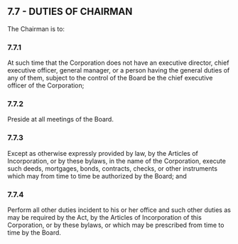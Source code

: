 ## **7.7 - DUTIES OF CHAIRMAN**

The Chairman is to:

### **7.7.1**

At such time that the Corporation does not have an executive director, chief executive officer, general manager, or a person having the general duties of any of them, subject to the control of the Board be the chief executive officer of the Corporation;

### **7.7.2**

Preside at all meetings of the Board. 

### **7.7.3**

Except as otherwise expressly provided by law, by the Articles of Incorporation, or by these bylaws, in the name of the Corporation, execute such deeds, mortgages, bonds, contracts, checks, or other instruments which may from time to time be authorized by the Board; and

### **7.7.4**

Perform all other duties incident to his or her office and such other duties as may be required by the Act, by the Articles of Incorporation of this Corporation, or by these bylaws, or which may be prescribed from time to time by the Board.

